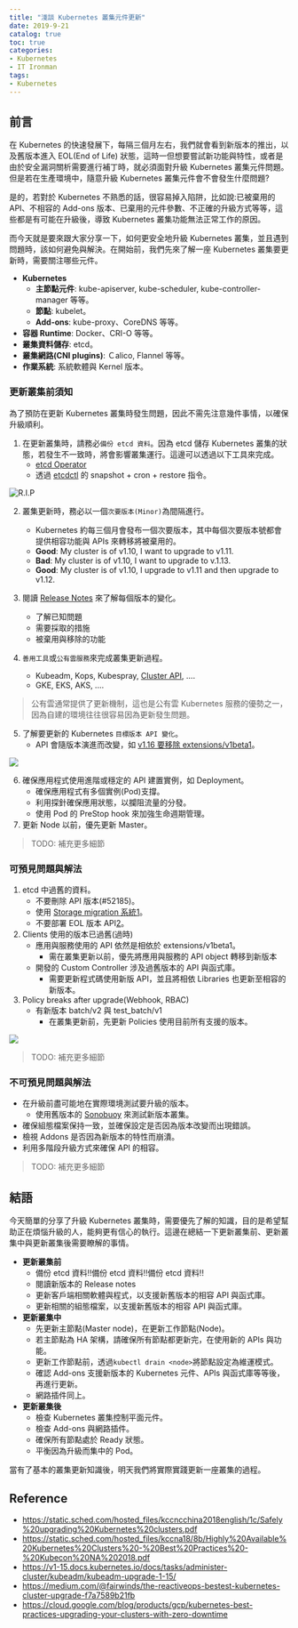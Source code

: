 ```yaml
---
title: "淺談 Kubernetes 叢集元件更新"
date: 2019-9-21
catalog: true
toc: true
categories:
- Kubernetes
- IT Ironman
tags:
- Kubernetes
---
```

## 前言
在 Kubernetes 的快速發展下，每隔三個月左右，我們就會看到新版本的推出，以及舊版本進入 EOL(End of Life) 狀態，這時一但想要嘗試新功能與特性，或者是由於安全漏洞關析需要進行補丁時，就必須面對升級 Kubernetes 叢集元件問題。但是若在生產環境中，隨意升級 Kubernetes 叢集元件會不會發生什麼問題?

是的，若對於 Kubernetes 不熟悉的話，很容易掉入陷阱，比如說:已被棄用的 API、不相容的 Add-ons 版本、已棄用的元件參數、不正確的升級方式等等，這些都是有可能在升級後，導致 Kubernetes 叢集功能無法正常工作的原因。

<!--more-->

而今天就是要來跟大家分享一下，如何更安全地升級 Kubernetes 叢集，並且遇到問題時，該如何避免與解決。在開始前，我們先來了解一座 Kubernetes 叢集要更新時，需要關注哪些元件。

* **Kubernetes** 
    * **主節點元件**: kube-apiserver, kube-scheduler, kube-controller-manager 等等。
    * **節點**: kubelet。
    * **Add-ons**: kube-proxy、CoreDNS 等等。
* **容器 Runtime**: Docker、CRI-O 等等。
* **叢集資料儲存**: etcd。
* **叢集網路(CNI plugins)**: Ｃalico, Flannel 等等。
* **作業系統**: 系統軟體與 Kernel 版本。

### 更新叢集前須知
為了預防在更新 Kubernetes 叢集時發生問題，因此不需先注意幾件事情，以確保升級順利。

1. 在更新叢集時，請務必`備份 etcd 資料`。因為 etcd 儲存 Kubernetes 叢集的狀態，若發生不一致時，將會影響叢集運行。這邊可以透過以下工具來完成。
    * [etcd Operator](https://github.com/coreos/etcd-operator)
    * 透過 [etcdctl](https://github.com/coreos/etcd-operator) 的 snapshot + cron + restore 指令。

![R.I.P](https://i.imgur.com/zMJoesc.png)

2. 叢集更新時，務必以一個`次要版本(Minor)`為間隔進行。
    * Kubernetes 約每三個月會發布一個次要版本，其中每個次要版本號都會提供相容功能與 APIs 來轉移將被棄用的。
    * **Good**: My cluster is of v1.10, I want to upgrade to v1.11.
    * **Bad**: My cluster is of v1.10, I want to upgrade to v.1.13.
    * **Good**: My cluster is of v1.10, I upgrade to v1.11 and then upgrade to v1.12.

3. 閱讀 [Release Notes](https://github.com/kubernetes/kubernetes/blob/master/CHANGELOG.md) 來了解每個版本的變化。
    * 了解已知問題
    * 需要採取的措施
    * 被棄用與移除的功能
4. `善用工具`或`公有雲服務`來完成叢集更新過程。
    * Kubeadm, Kops, Kubespray, [Cluster API](https://github.com/kubernetes-sigs/cluster-api), ....
    * GKE, EKS, AKS, ....

> 公有雲通常提供了更新機制，這也是公有雲 Kubernetes 服務的優勢之一，因為自建的環境往往很容易因為更新發生問題。

5. 了解要更新的 Kubernetes `目標版本 API 變化`。
    * API 會隨版本演進而改變，如 [v1.16 要移除 extensions/v1beta1](https://kubernetes.io/blog/2019/07/18/api-deprecations-in-1-16/)。

![](https://i.imgur.com/Ho4qVuT.png)

6. 確保應用程式使用進階或穩定的 API 建置實例，如 Deployment。
    * 確保應用程式有多個實例(Pod)支撐。
    * 利用探針確保應用狀態，以攔阻流量的分發。
    * 使用 Pod 的 PreStop hook 來加強生命週期管理。
7. 更新 Node 以前，優先更新 Master。

> TODO: 補充更多細節

### 可預見問題與解法

1. etcd 中過舊的資料。
    * 不要刪除 API 版本(#52185)。
    * 使用 [Storage migration 系統](https://kubernetes.io/docs/reference/using-api/deprecation-policy)[1]。
    * 不要部署 EOL 版本 API[2]。
2. Clients 使用的版本已過舊(過時)
    * 應用與服務使用的 API 依然是相依於 extensions/v1beta1。
        * 需在叢集更新以前，優先將應用與服務的 API object 轉移到新版本
    * 開發的 Custom Controller 涉及過舊版本的 API 與函式庫。
        * 需要更新程式碼使用新版 API，並且將相依 Libraries 也更新至相容的新版本。
3. Policy breaks after upgrade(Webhook, RBAC)
    * 有新版本 batch/v2 與 test_batch/v1
        * 在叢集更新前，先更新 Policies 使用目前所有支援的版本。

![](https://i.imgur.com/Q8pmOSC.png)

> TODO: 補充更多細節

### 不可預見問題與解法

* 在升級前盡可能地在實際環境測試要升級的版本。
    * 使用舊版本的 [Sonobuoy](https://github.com/heptio/sonobuoy) 來測試新版本叢集。
* 確保組態檔案保持一致，並確保設定是否因為版本改變而出現錯誤。
* 檢視 Addons 是否因為新版本的特性而崩潰。
* 利用多階段升級方式來確保 API 的相容。

> TODO: 補充更多細節

## 結語
今天簡單的分享了升級 Kubernetes 叢集時，需要優先了解的知識，目的是希望幫助正在煩惱升級的人，能夠更有信心的執行。這邊在總結一下更新叢集前、更新叢集中與更新叢集後需要瞭解的事情。

* **更新叢集前**
    * 備份 etcd 資料!!備份 etcd 資料!!備份 etcd 資料!!
    * 閱讀新版本的 Release notes
    * 更新客戶端相關軟體與程式，以支援新舊版本的相容 API 與函式庫。
    * 更新相關的組態檔案，以支援新舊版本的相容 API 與函式庫。
* **更新叢集中**
    * 先更新主節點(Master node)，在更新工作節點(Node)。
    * 若主節點為 HA 架構，請確保所有節點都更新完，在使用新的 APIs 與功能。
    * 更新工作節點前，透過`kubectl drain <node>`將節點設定為維運模式。
    * 確認 Add-ons 支援新版本的 Kubernetes 元件、APIs 與函式庫等等後，再進行更新。
    * 網路插件同上。
* **更新叢集後**
    * 檢查 Kubernetes 叢集控制平面元件。
    * 檢查 Add-ons 與網路插件。
    * 確保所有節點處於 Ready 狀態。
    * 平衡因為升級而集中的 Pod。

當有了基本的叢集更新知識後，明天我們將實際實踐更新一座叢集的過程。

## Reference
- https://static.sched.com/hosted_files/kccncchina2018english/1c/Safely%20upgrading%20Kubernetes%20clusters.pdf
- https://static.sched.com/hosted_files/kccna18/8b/Highly%20Available%20Kubernetes%20Clusters%20-%20Best%20Practices%20-%20Kubecon%20NA%202018.pdf
- https://v1-15.docs.kubernetes.io/docs/tasks/administer-cluster/kubeadm/kubeadm-upgrade-1-15/
- https://medium.com/@fairwinds/the-reactiveops-bestest-kubernetes-cluster-upgrade-f7a7589b21fb
- https://cloud.google.com/blog/products/gcp/kubernetes-best-practices-upgrading-your-clusters-with-zero-downtime

[1]: https://github.com/kubernetes/community/pull/2524
[2]: https://kubernetes.io/docs/reference/using-api/deprecation-policy/